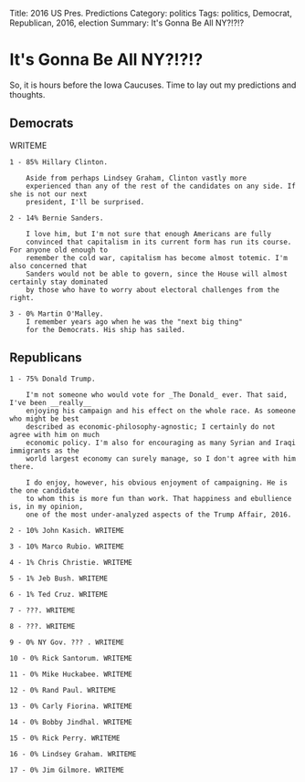 Title: 2016 US Pres. Predictions
Category: politics
Tags: politics, Democrat, Republican, 2016, election
Summary: It's Gonna Be All NY?!?!?

# It's Gonna Be All NY?!?!?

So, it is hours before the Iowa Caucuses. Time to lay out my predictions and thoughts. 

## Democrats

WRITEME

    1 - 85% Hillary Clinton. 
    
        Aside from perhaps Lindsey Graham, Clinton vastly more 
        experienced than any of the rest of the candidates on any side. If she is not our next 
        president, I'll be surprised.
    
    2 - 14% Bernie Sanders. 
    
        I love him, but I'm not sure that enough Americans are fully 
        convinced that capitalism in its current form has run its course. For anyone old enough to 
        remember the cold war, capitalism has become almost totemic. I'm also concerned that 
        Sanders would not be able to govern, since the House will almost certainly stay dominated 
        by those who have to worry about electoral challenges from the right.
    
    3 - 0% Martin O'Malley. 
        I remember years ago when he was the "next big thing" 
        for the Democrats. His ship has sailed.
    
## Republicans

    1 - 75% Donald Trump. 
    
        I'm not someone who would vote for _The Donald_ ever. That said, I've been __really__ 
        enjoying his campaign and his effect on the whole race. As someone who might be best 
        described as economic-philosophy-agnostic; I certainly do not agree with him on much 
        economic policy. I'm also for encouraging as many Syrian and Iraqi immigrants as the 
        world largest economy can surely manage, so I don't agree with him there.
        
        I do enjoy, however, his obvious enjoyment of campaigning. He is the one candidate 
        to whom this is more fun than work. That happiness and ebullience is, in my opinion, 
        one of the most under-analyzed aspects of the Trump Affair, 2016. 
    
    2 - 10% John Kasich. WRITEME
    
    3 - 10% Marco Rubio. WRITEME
    
    4 - 1% Chris Christie. WRITEME
    
    5 - 1% Jeb Bush. WRITEME
    
    6 - 1% Ted Cruz. WRITEME
    
    7 - ???. WRITEME
    
    8 - ???. WRITEME
    
    9 - 0% NY Gov. ??? . WRITEME
    
    10 - 0% Rick Santorum. WRITEME
    
    11 - 0% Mike Huckabee. WRITEME
    
    12 - 0% Rand Paul. WRITEME
    
    13 - 0% Carly Fiorina. WRITEME
    
    14 - 0% Bobby Jindhal. WRITEME
    
    15 - 0% Rick Perry. WRITEME
    
    16 - 0% Lindsey Graham. WRITEME
    
    17 - 0% Jim Gilmore. WRITEME
    
    
